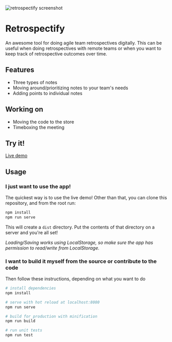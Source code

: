 ![retrospectify screenshot](https://blog.pepf.nl/media/2016/09/retrospectify.gif "Rertrospectify screenshot")

# Retrospectify
An awesome tool for doing agile team retrospectives digitally.
This can be useful when doing retrospectives with remote teams or when you want to keep track of retrospective outcomes over time.

## Features

* Three types of notes
* Moving around/prioritizing notes to your team's needs
* Adding points to individual notes

## Working on
 * Moving the code to the store
 * Timeboxing the meeting

## Try it!
[Live demo](http://pepf.nl/retrospective/)

## Usage

### I just want to use the app!
The quickest way is to use the live demo!
Other than that, you can clone this repository, and from the root run:
``` bash
npm install
npm run serve
```

This will create a ```dist``` directory. Put the contents of that directory on a server and you're all set!

_Loading/Saving works using LocalStorage, so make sure the app has permission to read/write from LocalStorage._

### I want to build it myself from the source or contribute to the code
Then follow these instructions, depending on what you want to do

``` bash
# install dependencies
npm install

# serve with hot reload at localhost:8080
npm run serve

# build for production with minification
npm run build

# run unit tests
npm run test
```
